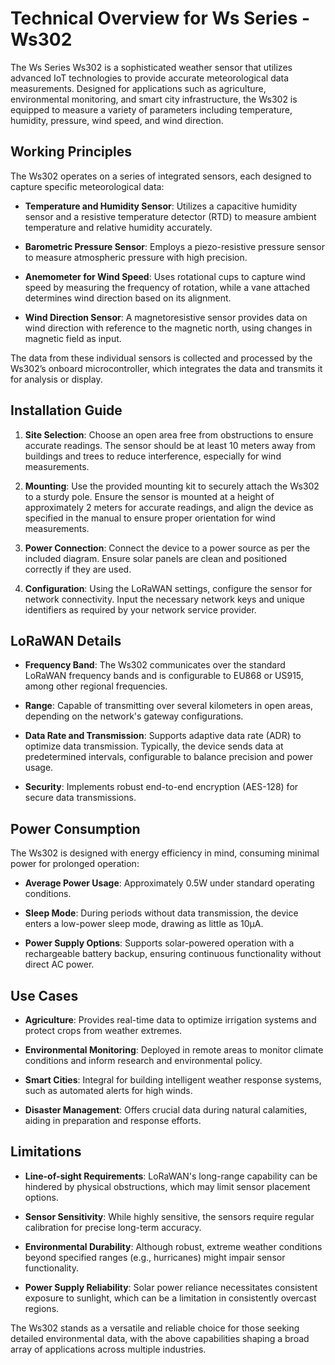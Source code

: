 # Technical Overview for Ws Series - Ws302

The Ws Series Ws302 is a sophisticated weather sensor that utilizes advanced IoT technologies to provide accurate meteorological data measurements. Designed for applications such as agriculture, environmental monitoring, and smart city infrastructure, the Ws302 is equipped to measure a variety of parameters including temperature, humidity, pressure, wind speed, and wind direction.

## Working Principles

The Ws302 operates on a series of integrated sensors, each designed to capture specific meteorological data:

- **Temperature and Humidity Sensor**: Utilizes a capacitive humidity sensor and a resistive temperature detector (RTD) to measure ambient temperature and relative humidity accurately.
  
- **Barometric Pressure Sensor**: Employs a piezo-resistive pressure sensor to measure atmospheric pressure with high precision.

- **Anemometer for Wind Speed**: Uses rotational cups to capture wind speed by measuring the frequency of rotation, while a vane attached determines wind direction based on its alignment.

- **Wind Direction Sensor**: A magnetoresistive sensor provides data on wind direction with reference to the magnetic north, using changes in magnetic field as input.

The data from these individual sensors is collected and processed by the Ws302’s onboard microcontroller, which integrates the data and transmits it for analysis or display.

## Installation Guide

1. **Site Selection**: Choose an open area free from obstructions to ensure accurate readings. The sensor should be at least 10 meters away from buildings and trees to reduce interference, especially for wind measurements.

2. **Mounting**: Use the provided mounting kit to securely attach the Ws302 to a sturdy pole. Ensure the sensor is mounted at a height of approximately 2 meters for accurate readings, and align the device as specified in the manual to ensure proper orientation for wind measurements.

3. **Power Connection**: Connect the device to a power source as per the included diagram. Ensure solar panels are clean and positioned correctly if they are used.

4. **Configuration**: Using the LoRaWAN settings, configure the sensor for network connectivity. Input the necessary network keys and unique identifiers as required by your network service provider.

## LoRaWAN Details

- **Frequency Band**: The Ws302 communicates over the standard LoRaWAN frequency bands and is configurable to EU868 or US915, among other regional frequencies.

- **Range**: Capable of transmitting over several kilometers in open areas, depending on the network's gateway configurations.

- **Data Rate and Transmission**: Supports adaptive data rate (ADR) to optimize data transmission. Typically, the device sends data at predetermined intervals, configurable to balance precision and power usage.

- **Security**: Implements robust end-to-end encryption (AES-128) for secure data transmissions.

## Power Consumption

The Ws302 is designed with energy efficiency in mind, consuming minimal power for prolonged operation:

- **Average Power Usage**: Approximately 0.5W under standard operating conditions.
  
- **Sleep Mode**: During periods without data transmission, the device enters a low-power sleep mode, drawing as little as 10μA.

- **Power Supply Options**: Supports solar-powered operation with a rechargeable battery backup, ensuring continuous functionality without direct AC power.

## Use Cases

- **Agriculture**: Provides real-time data to optimize irrigation systems and protect crops from weather extremes.
  
- **Environmental Monitoring**: Deployed in remote areas to monitor climate conditions and inform research and environmental policy.

- **Smart Cities**: Integral for building intelligent weather response systems, such as automated alerts for high winds.

- **Disaster Management**: Offers crucial data during natural calamities, aiding in preparation and response efforts.

## Limitations

- **Line-of-sight Requirements**: LoRaWAN's long-range capability can be hindered by physical obstructions, which may limit sensor placement options.

- **Sensor Sensitivity**: While highly sensitive, the sensors require regular calibration for precise long-term accuracy.

- **Environmental Durability**: Although robust, extreme weather conditions beyond specified ranges (e.g., hurricanes) might impair sensor functionality.

- **Power Supply Reliability**: Solar power reliance necessitates consistent exposure to sunlight, which can be a limitation in consistently overcast regions.

The Ws302 stands as a versatile and reliable choice for those seeking detailed environmental data, with the above capabilities shaping a broad array of applications across multiple industries.